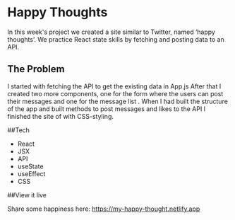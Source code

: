 # Happy Thoughts

In this week's project we created a site similar to Twitter, named ‘happy thoughts’. We practice React state skills by fetching and posting data to an API.
## The Problem

I started with fetching the API to get the existing data in App.js After that I created two more components, one for the form where the users can post their messages and one for the message list . When I had built the structure of the app and built methods to post messages and likes to the API I finished the site of with CSS-styling.

##Tech

* React
* JSX
* API
* useState
* useEffect
* CSS

##View it live

Share some happiness here: https://my-happy-thought.netlify.app